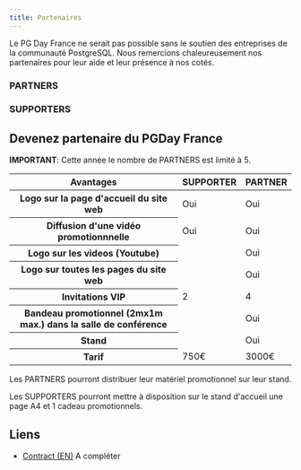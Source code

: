 ```yaml
---
title: Partenaires
---
```


Le PG Day France ne serait pas possible sans le soutien des entreprises de
la communauté PostgreSQL. Nous remercions chaleureusement nos partenaires
pour leur aide et leur présence à nos cotés.

### PARTNERS

<div class="container">

<!--
<div class="col-xs-12 col-md-6">
<a href="https://www.crunchydata.com/" class="thumbnail">
<img src="img/crunchy2.jpg" alt="Crunchy Data">
</a>
</div>
-->

<!--
<div class="col-xs-12 col-md-6">
<a href="https://dalibo.com/" class="thumbnail">
<img src="img/dalibo.png" alt="Dalibo">
</a>
</div>
-->

</div>

### SUPPORTERS

<div class="container">

<!--

<div class="col-xs-12 col-md-6">
<a href="https://www.enterprisedb.com/" class="thumbnail">
<img src="img/EDB-2023.png" alt="EDB Postgres">
</a>
</div>

-->

<!--
<div class="col-xs-12 col-md-6">
<a href="https://www.atolcd.com/" class="thumbnail">
<img src="img/atolcd.png" alt="Atol CD">
</a>
</div>

<div class="col-xs-12 col-md-6">
<a href="https://data-bene.io/" class="thumbnail">
<img src="img/databene.png" alt="Data Bene">
</a>
</div>

<div class="col-xs-12 col-md-6">
<a href="https://evolix.com/" class="thumbnail">
<img src="img/evolix.png" alt="Evolix">
</a>
</div>

<div class="col-xs-12 col-md-6">
<a href="http://oslandia.com" class="thumbnail">
<img src="img/oslandia.png" alt="Oslandia">
</a>
</div>

<div class="col-xs-12 col-md-6">
<a href="https://www.umanit.fr/" class="thumbnail">
<img src="img/umanit.png" alt="UMANIT">
</a>
</div>
-->

</div>


##  Devenez partenaire du PGDay France

**IMPORTANT**: Cette année le nombre de PARTNERS est limité à 5.

<div class="table-responsive">
<table class="table">
  <thead>
    <tr>
      <th>Avantages</th>
      <th>SUPPORTER</th>
      <th>PARTNER</th>
    </tr>
  </thead>
  <tr>
    <th>Logo sur la page d'accueil du site web</th>
    <td>Oui</td>
    <td>Oui</td>
  </tr>
  <tr>
    <th>Diffusion d'une vidéo promotionnnelle</th>
    <td>Oui</td>
    <td>Oui</td>
  </tr>
  <tr>
    <th>Logo sur les videos (Youtube)</th>
    <td></td>
    <td>Oui</td>
  </tr>
  <tr>
    <th>Logo sur toutes les pages du site web</th>
    <td></td>
    <td>Oui</td>
  </tr>
  <tr>
    <th>Invitations VIP</th>
    <td>2</td>
    <td>4</td>
  </tr>
  <tr>
    <th>Bandeau promotionnel (2mx1m max.) dans la salle de conférence</th>
    <td></td>
    <td>Oui</td>
  </tr>
  <tr>
    <th>Stand</th>
    <td></td>
    <td>Oui</td>
  </tr>
  <tr>
      <th>Tarif</th>
      <td>750€</td>
      <td>3000€</td>
    </tr>
</table>
</div>

Les PARTNERS pourront distribuer leur matériel promotionnel sur leur stand.

Les SUPPORTERS pourront mettre à disposition sur le stand d'accueil une page A4 et 1 cadeau promotionnels.


## Liens

* [Contract (EN)](https://github.com/postgresqlfr/contrats/raw/master/2023.pgday.fr/pgdayfrance_2023_sponsorship_contract_v13.pdf) A compléter

